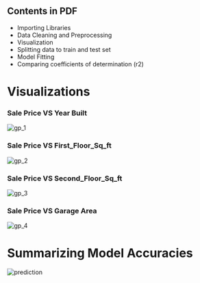 ## Contents in PDF
- Importing Libraries
- Data Cleaning and Preprocessing
- Visualization
- Splitting data to train and test set
- Model Fitting
- Comparing coefficients of determination (r2)

# Visualizations 

### Sale Price VS Year Built

![gp_1](https://github.com/shwetasaini07/Projects/assets/38052962/cc4ca326-403c-4d72-bbcf-5355deb36d83)

### Sale Price VS First_Floor_Sq_ft

![gp_2](https://github.com/shwetasaini07/Projects/assets/38052962/ee5d3aab-ef75-4bec-8a0d-42ff8e5d9d89)

### Sale Price VS Second_Floor_Sq_ft

![gp_3](https://github.com/shwetasaini07/Projects/assets/38052962/7afc03b8-6de8-44ab-96c6-31f9812784a8)

### Sale Price VS Garage Area

![gp_4](https://github.com/shwetasaini07/Projects/assets/38052962/9c9afa6e-aaa2-481a-9966-dae1c65419a4)


# Summarizing Model Accuracies

![prediction](https://github.com/shwetasaini07/Projects/assets/38052962/4ef8230d-8154-4d1c-b2d5-cc4dec82b747)
